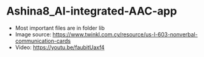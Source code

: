 # Ashina8_AI-integrated-AAC-app

- Most important files are in folder lib
- Image source: https://www.twinkl.com.cy/resource/us-l-603-nonverbal-communication-cards
- Video: https://youtu.be/faubitUaxf4
